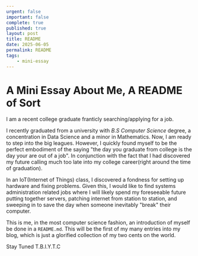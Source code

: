 ```yaml
---
urgent: false
important: false
complete: true
published: true
layout: post
title: README
date: 2025-06-05
permalink: README
tags:
    - mini-essay
---
```


# A Mini Essay About Me, A README of Sort

I am a recent college graduate franticly searching/applying for a job.

I recently graduated from a university with _B.S Computer Science_ degree, a concentration in Data Science and a minor in Mathematics. Now, I am ready to step into the big leagues. However, I quickly found myself to be the perfect embodiment of the saying "the day you graduate from college is the day your are out of a job". In conjunction with the fact that I had discovered my future calling much too late into my college career(right around the time of graduation).

In an IoT(Internet of Things) class, I discovered a fondness for setting up hardware and fixing problems. Given this, I would like to find systems administration related jobs where I will likely spend my foreseeable future putting together servers, patching internet from station to station, and sweeping in to save the day when someone inevitably "break" their computer.

This is me, in the most computer science fashion, an introduction of myself be done in a `README.md`. This will be the first of my many entries into my blog, which is just a glorified collection of my two cents on the world.

Stay Tuned
T.B.I.Y.T.C
